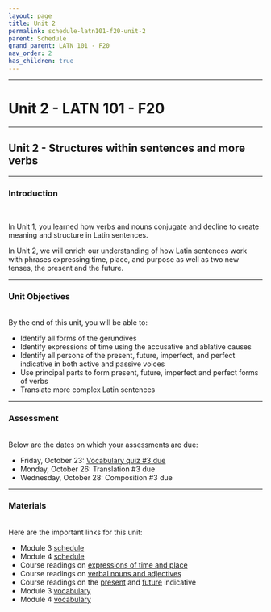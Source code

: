 ```yaml
---
layout: page
title: Unit 2
permalink: schedule-latn101-f20-unit-2
parent: Schedule
grand_parent: LATN 101 - F20
nav_order: 2
has_children: true
---
```

***

# Unit 2 - LATN 101 - F20

***

## Unit 2 - Structures within sentences and more verbs

***

### Introduction
&nbsp;

In Unit 1, you learned how verbs and nouns conjugate and decline to create meaning and structure in Latin sentences.

In Unit 2, we will enrich our understanding of how Latin sentences work with phrases expressing time, place, and purpose as well as two new tenses, the present and the future.

***

### Unit Objectives
&nbsp;  
By the end of this unit, you will be able to:

- Identify all forms of the gerundives
- Identify expressions of time using the accusative and ablative causes
- Identify all persons of the present, future, imperfect, and perfect indicative in both active and passive voices
- Use principal parts to form present, future, imperfect and perfect forms of verbs
- Translate more complex Latin sentences

***

### Assessment
&nbsp;  
Below are the dates on which your assessments are due:

- Friday, October 23: [Vocabulary quiz #3 due](https://docs.google.com/forms/d/e/1FAIpQLSfp6LyRiehyfR1Y-UDyNBa8r53E6drTQOJJ_qEiFdRN4p1pbg/viewform?usp=sf_link)
- Monday, October 26: Translation #3 due
- Wednesday, October 28: Composition #3 due

***

### Materials
&nbsp;  
Here are the important links for this unit:

- Module 3 [schedule](https://dominicmachado.github.io/schedule-latn101-f20-module-3)
- Module 4 [schedule](https://dominicmachado.github.io/schedule-latn101-f20-module-4)
- Course readings on [expressions of time and place](https://lingualatina.github.io/textbook/presentation/03-place-and-time/)
- Course readings on [verbal nouns and adjectives](https://lingualatina.github.io/textbook/presentation/04-verbal-nouns-and-adjectives/)
- Course readings on the [present](https://lingualatina.github.io/textbook/presentation/02-verbs/present/) and [future](https://lingualatina.github.io/textbook/presentation/02-verbs/future/) indicative
- Module 3 [vocabulary](https://lingualatina.github.io/textbook/vocabulary/03-place-and-time/)
- Module 4 [vocabulary](https://lingualatina.github.io/textbook/vocabulary/04-verbal-nouns-and-adjectives/)
